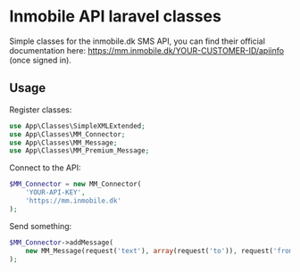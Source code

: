 # Inmobile API laravel classes

Simple classes for the inmobile.dk SMS API, you can find their official documentation here: https://mm.inmobile.dk/YOUR-CUSTOMER-ID/apiinfo (once signed in).

## Usage

Register classes:

```php
use App\Classes\SimpleXMLExtended;
use App\Classes\MM_Connector;
use App\Classes\MM_Message;
use App\Classes\MM_Premium_Message;
```

Connect to the API: 

```php
$MM_Connector = new MM_Connector(
    'YOUR-API-KEY',
    'https://mm.inmobile.dk'
);
```

Send something: 

```php
$MM_Connector->addMessage(
    new MM_Message(request('text'), array(request('to')), request('from'))
);
```